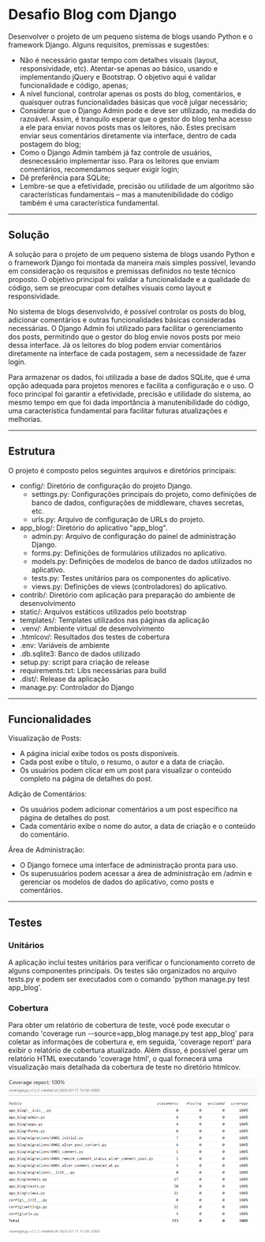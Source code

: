 # Desafio Blog com Django

Desenvolver o projeto de um pequeno sistema de blogs usando Python e o framework
Django. Alguns requisitos, premissas e sugestões:

- Não é necessário gastar tempo com detalhes visuais (layout, responsividade, etc). Atentar-se apenas ao básico, usando e implementando jQuery e Bootstrap. O objetivo aqui é validar funcionalidade e código, apenas;
- A nível funcional, controlar apenas os posts do blog, comentários, e quaisquer outras funcionalidades básicas que você julgar necessário;
- Considerar que o Django Admin pode e deve ser utilizado, na medida do razoável. Assim, é tranquilo esperar que o gestor do blog tenha acesso a ele para enviar novos posts mas os leitores, não. Estes precisam enviar seus comentários diretamente via interface, dentro de cada postagem do blog;
- Como o Django Admin também já faz controle de usuários, desnecessário implementar isso. Para os leitores que enviam comentários, recomendamos sequer exigir login;
- Dê preferência para SQLite;
- Lembre-se que a efetividade, precisão ou utilidade de um algoritmo são características fundamentais – mas a manutenibilidade do código também é uma característica fundamental.

------

## Solução

A solução para o projeto de um pequeno sistema de blogs usando Python e o framework Django foi montada da maneira mais simples possível, levando em consideração os requisitos e premissas definidos no teste técnico proposto. O objetivo principal foi validar a funcionalidade e a qualidade do código, sem se preocupar com detalhes visuais como layout e responsividade.

No sistema de blogs desenvolvido, é possível controlar os posts do blog, adicionar comentários e outras funcionalidades básicas consideradas necessárias. O Django Admin foi utilizado para facilitar o gerenciamento dos posts, permitindo que o gestor do blog envie novos posts por meio dessa interface. Já os leitores do blog podem enviar comentários diretamente na interface de cada postagem, sem a necessidade de fazer login.

Para armazenar os dados, foi utilizada a base de dados SQLite, que é uma opção adequada para projetos menores e facilita a configuração e o uso. O foco principal foi garantir a efetividade, precisão e utilidade do sistema, ao mesmo tempo em que foi dada importância à manutenibilidade do código, uma característica fundamental para facilitar futuras atualizações e melhorias.

------

## Estrutura

O projeto é composto pelos seguintes arquivos e diretórios principais:

- config/: Diretório de configuração do projeto Django.
  - settings.py: Configurações principais do projeto, como definições de banco de dados, configurações de middleware, chaves secretas, etc.
  - urls.py: Arquivo de configuração de URLs do projeto.
- app_blog/: Diretório do aplicativo "app_blog".
  - admin.py: Arquivo de configuração do painel de administração Django.
  - forms.py: Definições de formulários utilizados no aplicativo.
  - models.py: Definições de modelos de banco de dados utilizados no aplicativo.
  - tests.py: Testes unitários para os componentes do aplicativo.
  - views.py: Definições de views (controladores) do aplicativo.
- contrib/: Diretório com aplicação para preparação do ambiente de desenvolvimento
- static/: Arquivos estáticos utilizados pelo bootstrap
- templates/: Templates utilizados nas páginas da aplicação
- .venv/: Ambiente virtual de desenvolvimento
- .htmlcov/: Resultados dos testes de cobertura
- .env: Variáveis de ambiente
- .db.sqlite3: Banco de dados utilizado
- setup.py: script para criação de release
- requirements.txt: Libs necessárias para build
- .dist/: Release da aplicação
- manage.py: Controlador do Django

------

## Funcionalidades

Visualização de Posts:

- A página inicial exibe todos os posts disponíveis.
- Cada post exibe o título, o resumo, o autor e a data de criação.
- Os usuários podem clicar em um post para visualizar o conteúdo completo na página de detalhes do post.

Adição de Comentários:

- Os usuários podem adicionar comentários a um post específico na página de detalhes do post.
- Cada comentário exibe o nome do autor, a data de criação e o conteúdo do comentário.

Área de Administração:

- O Django fornece uma interface de administração pronta para uso.
- Os superusuários podem acessar a área de administração em /admin e gerenciar os modelos de dados do aplicativo, como posts e comentários.

------

## Testes

### Unitários

A aplicação inclui testes unitários para verificar o funcionamento correto de alguns componentes principais. Os testes são organizados no arquivo tests.py e podem ser executados com o comando 'python manage.py test app_blog'.

### Cobertura

Para obter um relatório de cobertura de teste, você pode executar o comando 'coverage run --source=app_blog manage.py test app_blog' para coletar as informações de cobertura e, em seguida, 'coverage report' para exibir o relatório de cobertura atualizado. Além disso, é possível gerar um relatório HTML executando 'coverage html', o qual fornecerá uma visualização mais detalhada da cobertura de teste no diretório htmlcov.

![coverage](coverage.png)
